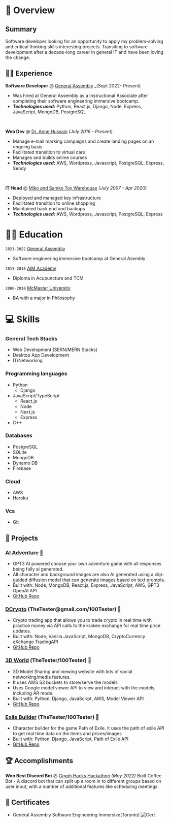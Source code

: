 # 📖 Overview

## Summary

Software developer looking for an opportunity to apply my problem-solving and critical thinking skills interesting projects. Transiting to software development after a decade-long career in general IT and have been loving the change. 


## 👨‍💻 Experience

**Software Developer** @ [General Assembly](https://generalassemb.ly/) _(Sept 2022- Present)

- Was hired at General Assembly as a Instructional Associate after completing their software engineering immersive bootcamp.
- _**Technologies used:**_ Python, React.js, Django, Node, Express, JavaScript, MongoDB, PostgreSQL

&nbsp;

**Web Dev** @ [Dr. Anne Hussain](https://www.annehussain.com/) _(July 2016 - Present)_

- Manage e-mail marking campaigns and create landing pages on an ongoing basis
- Facilitated transition to virtual care
- Manages and builds online courses
- _**Technologies used:**_ AWS, Wordpress, Javascript, PostgreSQL, Express, Sendy

&nbsp;

**IT Head** @ [Miko and Samko Toy Warehouse](https://samkoandmikotoywarehouse.com/) _(July 2007 - Apr 2020)_

- Deployed and managed key infrastructure
- Facilitated transition to online shopping
- Maintained back end and backups
- _**Technologies used:**_ AWS, Wordpress, Javascript, PostgreSQL, Express


# 👨‍🎓 Education

`2021-2022` [General Assembly](https://generalassemb.ly/)
- Software engineering immersive bootcamp at General Asembly

`2013-2016` [AIM Academy](https://aim-academy.ca/)
- Diploma in Acupuncture and TCM

`2006-2010` [McMaster University](https://www.mcmaster.ca/)
- BA with a major in Philosophy

# 💻 Skills

### General Tech Stacks
- Web Development (SERN/MERN Stacks)
- Desktop App Development
- IT/Networking

### Programming languages
- Python
  - Django
- JavaScript/TypeScript
  - React.js
  - Node
  - Next.js
  - Express
- C++

### Databases
- PostgreSQL
- SQLite
- MongoDB
- Dynamo DB
- Firebase

### Cloud
- AWS
- Heroku

### Vcs
- Git

## 🧪 Projects

### [AI Adventure](https://aiadventure.herokuapp.com/) 🔗
- GPT3 AI powered choose your own adventure game with all responses being fully ai generated.
- All character and background images are also AI generated using a clip-guided diffusion model that can generate images based on text prompts.
- Built with: Node, MongoDB, React.js, Express, JavaScript, AWS, GPT3 OpenAI API
- [GitHub Repo](https://github.com/jontoye/ai-adventure)

### [DCrypto](https://dcrypto-app.herokuapp.com) (TheTester<span></span>@gmail.com/100Tester) 🔗
- Crypto trading app that allows you to trade crypto in real time with practice money via API calls to the kraken exchange for real time price updates.
- Built with: Node, Vanilla JavaScript, MongoDB, CryptoCurrency eXchange TradingAPI
- [GitHub Repo](https://github.com/DKotzer/DTrade)

### [3D World](https://threedworld.herokuapp.com) (TheTester/100Tester) 🔗
- 3D Model Sharing and viewing website with lots of social networking/media features. 
- It uses AWS S3 buckets to store/serve the models
- Uses Google model viewer API to view and interact with the models, including AR mode.
- Built with: Python, Django, JavaScript, AWS, Model Viewer API
- [GitHub Repo](https://github.com/DKotzer/3d-models-site)

### [Exile Builder](https://exile-builder.herokuapp.com) (TheTester/100Tester)  🔗
- Character builder for the game Path of Exile. It uses the path of exile API to get real time data on the items and prices/images
- Built with: Python, Django, JavaScript, Path of Exile API
- [GitHub Repo](https://github.com/DKotzer/poe-collection)

## 🏆 Accomplishments
**Won Best Discord Bot** @ [Gryph Hacks Hackathon](https://gryphhacks-2022.devpost.com/project-gallery) _(May 2022)_
Built Coffee Bot - A discord bot that can split up a room in to different groups based on user input, with a number of additional features like scheduling meetings.

## 🥇 Certificates

- General Assembly Software Engineering Immersive(Toronto)
![Cert](https://i.imgur.com/FtCA9yY.png)
